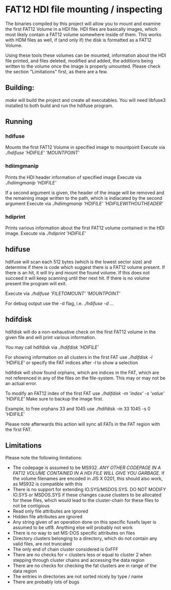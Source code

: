 # FAT12 HDI file mounting / inspecting

The binaries compiled by this project will allow you to mount and examine
the first FAT12 Volume in a HDI file. HDI files are basically images,
which most likely contain a FAT12 volume somewhere inside of them. This
works with HDM files as well, if (and only if) the disk is formatted as a
FAT12 Volume.

Using these tools these volumes can be mounted, information about the HDI file printed,
and files deleted, modified and added, the additions being written to the
volume once the image is properly umounted. Please check the section "Limitations"
first, as there are a few.

## Building:
*make* will build the project and create all executables.
You will need libfuse3 installed to both build and run the hdifuse program.

## Running

### hdifuse
Mounts the first FAT12 Volume in specified image to mountpoint
Execute via *./hdifuse 'HDIFILE' 'MOUNTPOINT'*

### hdiimgmanip
Prints the HDI header information of specified image
Execute via *./hdiimgmanip 'HDIFILE'*

If a second argument is given, the header of the image will be removed
and the remaining image written to the path, which is indiacated by
the second argument
Execute via *./hdiimgmanip 'HDIFILE' 'HDIFILEWITHOUTHEADER'*

### hdiprint
Prints various information about the first FAT12 volume
contained in the HDI image.
Execute via *./hdiprint 'HDIFILE'*

## hdifuse
hdifuse will scan each 512 bytes (which is the lowest sector size) and
determine if there is code which suggest there is a FAT12 volume present.
If there is an hit, it will try and mount the found volume. If this does not
succeed it will keep scanning until ther next hit. If there is no volume present
the program will exit.

Execute via *./hdifuse 'FILETOMOUNT' 'MOUNTPOINT'*

For debug output use the -d flag, i.e. *./hdifuse -d ...*

## hdifdisk
hdifdisk will do a non-exhaustive check on the first FAT12 volume in the given file
and will print various information.

You may call hdifdisk via *./hdifdisk 'HDIFILE'*

For showing information on all clusters in the first FAT
use *./hdifdisk -l 'HDIFILE'* or specify the FAT indices after *-l*
to show a selection

hdifdisk will show found orphans, which are indices in the FAT, which are not
referenced in any of the files on the file-system. This may or may not be an actual
error.

To modify an FAT12 index of the first FAT use *./hdifdisk -m 'index' -s 'value' 'HDIFILE'*
Make sure to backup the image first.

Example, to free orphans 33 and 1045 use ./hdifdisk -m 33 1045 -s 0 'HDIFILE'

Please note afterwards this action will sync all FATs in the FAT region with the first
FAT.

## Limitations
Please note the following limitations:

* The codepage is assumed to be MS932. _ANY OTHER CODEPAGE IN A FAT12 VOLUME CONTAINED IN A HDI FILE WILL GIVE YOU GARBAGE_. If the volume filenames are encoded in JIS X 0201, this should also work, as MS932 is compatible with this
* There is no support for extending IO.SYS/MSDOS.SYS. DO NOT MODIFY IO.SYS or MSDOS.SYS if these changes cause clusters to be allocated for these files, which would lead to the cluster-chain for these files to not be contigious
* Read only file attributes are ignored
* Hidden file attributes are ignored
* Any string given of an operation done on this specific fusefs layer is assumed to be utf8. Anything else will probably not work
* There is no way to set MS-DOS specific attributes on files
* Directory clusters belonging to a directory, which do not contain any valid files, are not truncated
* The only end of chain cluster considered is 0xFFF
* There are no checks for < clusters less or equal to cluster 2 when stepping through cluster chains and accessing the data region
* There are no checks for checking the fat clusters are in range of the data region
* The entries in directories are not sorted nicely by type / name
* There are probably lots of bugs
